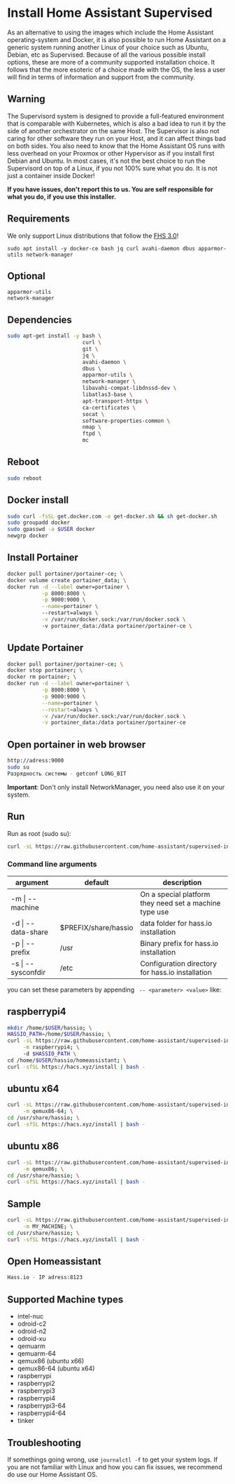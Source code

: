 # Install Home Assistant Supervised

As an alternative to using the images which include the Home Assistant operating-system and Docker, it is also possible to run Home Assistant on a generic system running another Linux of your choice such as Ubuntu, Debian, etc as Supervised. Because of all the various possible install options, these are more of a community supported installation choice. It follows that the more esoteric of a choice made with the OS, the less a user will find in terms of information and support from the community.

## Warning

The Supervisord system is designed to provide a full-featured environment that is comparable with Kubernetes, which is also a bad idea to run it by the side of another orchestrator on the same Host. The Supervisor is also not caring for other software they run on your Host, and it can affect things bad on both sides. You also need to know that the Home Assistant OS runs with less overhead on your Proxmox or other Hypervisor as if you install first Debian and Ubuntu. In most cases, it's not the best choice to run the Supervisord on top of a Linux, if you not 100% sure what you do. It is not just a container inside Docker!

**If you have issues, don't report this to us. You are self responsible for what you do, if you use this installer.**

## Requirements

We only support Linux distributions that follow the [FHS 3.0](https://en.wikipedia.org/wiki/Filesystem_Hierarchy_Standard)!

```
sudo apt install -y docker-ce bash jq curl avahi-daemon dbus apparmor-utils network-manager
```

## Optional

```
apparmor-utils
network-manager
```

## Dependencies
```bash
sudo apt-get install -y bash \
                        curl \
                        git \
                        jq \
                        avahi-daemon \
                        dbus \
                        apparmor-utils \
                        network-manager \
                        libavahi-compat-libdnssd-dev \
                        libatlas3-base \
                        apt-transport-https \
                        ca-certificates \
                        socat \
                        software-properties-common \
                        nmap \
                        ftpd \
                        mc
```
## Reboot
```bash
sudo reboot
```
## Docker install
```bash
sudo curl -fsSL get.docker.com -o get-docker.sh && sh get-docker.sh
sudo groupadd docker
sudo gpasswd -a $USER docker
newgrp docker
```
## Install Portainer
```bash
docker pull portainer/portainer-ce; \
docker volume create portainer_data; \
docker run -d --label owner=portainer \
           -p 8000:8000 \
           -p 9000:9000 \
           --name=portainer \ 
           --restart=always \
           -v /var/run/docker.sock:/var/run/docker.sock \ 
           -v portainer_data:/data portainer/portainer-ce \
```
## Update Portainer
```bash
docker pull portainer/portainer-ce; \
docker stop portainer; \
docker rm portainer; \
docker run -d --label owner=portainer \
           -p 8000:8000 \
           -p 9000:9000 \
           --name=portainer \
           --restart=always \
           -v /var/run/docker.sock:/var/run/docker.sock \
           -v portainer_data:/data portainer/portainer-ce
```
## Open portainer in web browser
```bash
http://adress:9000
sudo su
Разрядность системы - getconf LONG_BIT
```
**Important**: Don't only install NetworkManager, you need also use it on your system.

## Run

Run as root (sudo su):

```bash
curl -sL https://raw.githubusercontent.com/home-assistant/supervised-installer/master/installer.sh | bash -s
```

### Command line arguments
| argument           | default                                                                                                                                                                             | description                                            |
|--------------------|----------------------|--------------------------------------------------------|
| -m \| --machine    |                      | On a special platform they need set a machine type use |
| -d \| --data-share | $PREFIX/share/hassio | data folder for hass.io installation                   |
| -p \| --prefix     | /usr                 | Binary prefix for hass.io installation                 |
| -s \| --sysconfdir | /etc                 | Configuration directory for hass.io installation       |

you can set these parameters by appending ` -- <parameter> <value>` like:


## raspberrypi4
```bash
mkdir /home/$USER/hassio; \
HASSIO_PATH=/home/$USER/hassio; \
curl -sL https://raw.githubusercontent.com/home-assistant/supervised-installer/master/installer.sh | bash -s -- \
     -m raspberrypi4; \
     -d $HASSIO_PATH \
cd /home/$USER/hassio/homeassistant; \
curl -sfSL https://hacs.xyz/install | bash -
```

## ubuntu x64
```bash
curl -sL https://raw.githubusercontent.com/home-assistant/supervised-installer/master/installer.sh | bash -s -- \
     -m qemux86-64; \
cd /usr/share/hassio; \
curl -sfSL https://hacs.xyz/install | bash -
```
## ubuntu x86
```bash
curl -sL https://raw.githubusercontent.com/home-assistant/supervised-installer/master/installer.sh | bash -s -- \
     -m qemux86; \
cd /usr/share/hassio; \
curl -sfSL https://hacs.xyz/install | bash -
```
## Sample
```bash
curl -sL https://raw.githubusercontent.com/home-assistant/supervised-installer/master/installer.sh | bash -s -- \
     -m MY_MACHINE; \
cd /usr/share/hassio; \
curl -sfSL https://hacs.xyz/install | bash -
```

## Open Homeassistant
```bash
Hass.io - IP adress:8123
```

## Supported Machine types

- intel-nuc
- odroid-c2
- odroid-n2
- odroid-xu
- qemuarm
- qemuarm-64
- qemux86  (ubuntu x66)
- qemux86-64 (ubuntu x64)
- raspberrypi
- raspberrypi2
- raspberrypi3
- raspberrypi4
- raspberrypi3-64
- raspberrypi4-64
- tinker

## Troubleshooting

If somethings going wrong, use `journalctl -f` to get your system logs. If you are not familiar with Linux and how you can fix issues, we recommend do use our Home Assistant OS.

